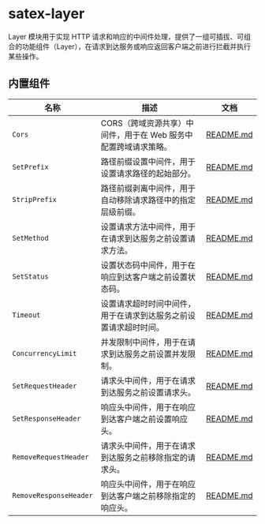 # satex-layer

Layer 模块用于实现 HTTP 请求和响应的中间件处理，提供了一组可插拔、可组合的功能组件（Layer），在请求到达服务或响应返回客户端之前进行拦截并执行某些操作。

## 内置组件

| 名称                     | 描述                                   | 文档                                          |
|------------------------|--------------------------------------|---------------------------------------------|
| `Cors`                 | CORS（跨域资源共享）中间件，用于在 Web 服务中配置跨域请求策略。 | [README.md](docs/cors.md)                   |
| `SetPrefix`            | 路径前缀设置中间件，用于设置请求路径的起始部分。             | [README.md](docs/set_prefix.md)             |
| `StripPrefix`          | 路径前缀剥离中间件，用于自动移除请求路径中的指定层级前缀。        | [README.md](docs/strip_prefix.md)           |
| `SetMethod`            | 设置请求方法中间件，用于在请求到达服务之前设置请求方法。         | [README.md](docs/set_method.md)             |
| `SetStatus`            | 设置状态码中间件，用于在响应到达客户端之前设置状态码。          | [README.md](docs/set_status.md)             |
| `Timeout`              | 设置请求超时时间中间件，用于在请求到达服务之前设置请求超时时间。     | [README.md](docs/timeout.md)                |
| `ConcurrencyLimit`     | 并发限制中间件，用于在请求到达服务之前设置并发限制。           | [README.md](docs/concurrency_limit.md)      |
| `SetRequestHeader`     | 请求头中间件，用于在请求到达服务之前设置请求头。             | [README.md](docs/set_request_header.md)     |
| `SetResponseHeader`    | 响应头中间件，用于在响应到达客户端之前设置响应头。            | [README.md](docs/set_response_header.md)    |
| `RemoveRequestHeader`  | 请求头中间件，用于在请求到达服务之前移除指定的请求头。          | [README.md](docs/remove_request_header.md)  |
| `RemoveResponseHeader` | 响应头中间件，用于在响应到达客户端之前移除指定的响应头。         | [README.md](docs/remove_response_header.md) |
